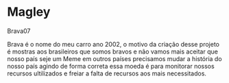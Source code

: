 # Magley
Brava07

Brava é o nome do meu carro ano 2002, o motivo da criação desse projeto é mostras aos brasileiros que somos bravos e não vamos mais aceitar que nosso país seje um Meme em outros países precisamos mudar a história do nosso país agindo de forma correta essa moeda é para monitorar nossos recursos ultilizados e freiar a falta de recursos aos mais necessitados.
